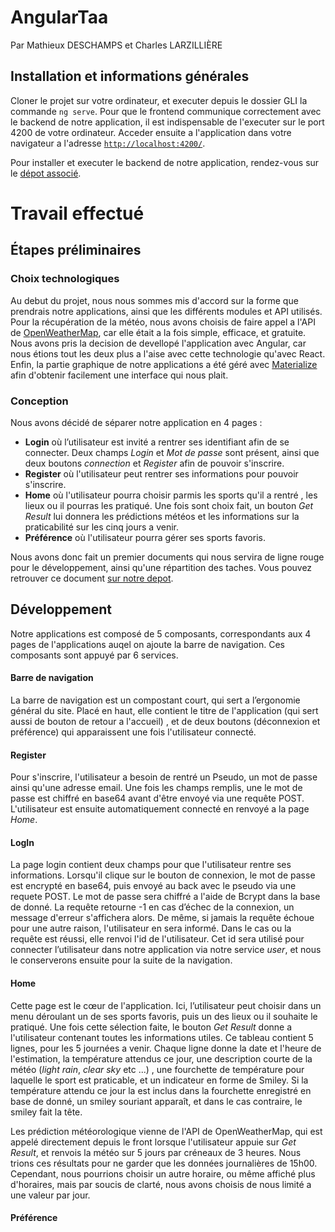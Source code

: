 # AngularTaa

Par Mathieux DESCHAMPS et Charles LARZILLIÈRE

## Installation et informations générales

Cloner le projet sur votre ordinateur, et executer depuis le dossier GLI la commande `ng serve`. Pour que le frontend communique correctement avec le backend de notre application, il est indispensable de l'executer sur le port 4200 de votre ordinateur.
Acceder ensuite a l'application dans votre navigateur a l'adresse [`http://localhost:4200/`](http://localhost:4200/).

Pour installer et executer le backend de notre application, rendez-vous sur le  [dépot associé](https://github.com/MathieuDeschamps/TAASpring/tree/master/TAAProject).

# Travail effectué

## Étapes préliminaires

### Choix technologiques
Au debut du projet, nous nous sommes mis d'accord sur la forme que prendrais notre applications, ainsi que les différents modules et API utilisés. 
Pour la récupération de la météo, nous avons choisis de faire appel a l'API de [OpenWeatherMap](https://openweathermap.org/), car elle était a la fois simple, efficace, et gratuite.
Nous avons pris la decision de devellopé l'application avec Angular, car nous étions tout les deux plus a l'aise avec cette technologie qu'avec React.
Enfin, la partie graphique de notre applications a été géré avec [Materialize](https://materializecss.com/) afin d'obtenir facilement une interface qui nous plait.

### Conception

Nous avons décidé de séparer notre application en 4 pages :

 - **Login** où l’utilisateur est invité a rentrer ses identifiant afin de se connecter. Deux champs *Login* et *Mot de passe* sont présent, ainsi que deux boutons *connection* et *Register* afin de pouvoir s'inscrire.
 - **Register** où l'utilisateur peut rentrer ses informations pour pouvoir s'inscrire.
 - **Home** où l'utilisateur pourra choisir parmis les sports qu'il a rentré , les lieux ou il pourras les pratiqué. Une fois sont choix fait, un bouton *Get Result* lui donnera les prédictions météos et les informations sur la praticabilité sur les cinq jours a venir.
 - **Préférence** où l'utilisateur pourra gérer ses sports favoris.

Nous avons donc fait un premier documents qui nous servira de ligne rouge pour le développement, ainsi qu'une répartition des taches. Vous pouvez retrouver ce document [sur notre depot](https://github.com/MathieuDeschamps/GLI/blob/master/Document%20Conception%20pr%C3%A9liminaire%20LARZILLIERE_DESCHAMPS.pdf).


## Développement

Notre applications est composé de 5 composants, correspondants aux 4 pages de l'applications auqel on ajoute la barre de navigation. Ces composants sont appuyé par 6 services.

#### Barre de navigation
La barre de navigation est un compostant court, qui sert a l’ergonomie général du site. Placé en haut, elle contient le titre de l'application (qui sert aussi de bouton de retour a l'accueil) , et de deux boutons (déconnexion et préférence) qui apparaissent une fois l'utilisateur connecté.
#### Register
Pour s'inscrire, l'utilisateur a besoin de rentré un Pseudo, un mot de passe ainsi qu'une adresse email.
Une fois les champs remplis, une le mot de passe est chiffré en base64 avant d'être envoyé via une requête POST.
L'utilisateur est ensuite automatiquement connecté en renvoyé a la page *Home*.

#### LogIn
La page login contient deux champs pour que l'utilisateur rentre ses informations. Lorsqu'il clique sur le bouton de connexion, le mot de passe est encrypté en base64, puis envoyé au back avec le pseudo via une requete POST. Le mot de passe sera chiffré a l'aide de Bcrypt dans la base de donné.
La requête  retourne -1 en cas d’échec de la connexion, un message d'erreur s'affichera alors. De même, si jamais la requête échoue pour une autre raison, l'utilisateur en sera informé.
Dans le cas ou la requête est réussi, elle renvoi l'id de l'utilisateur. Cet id sera utilisé pour connecter l’utilisateur dans notre application via notre service *user*, et nous le conserverons ensuite pour la suite de la navigation.

#### Home

Cette page est le cœur de l'application. Ici, l’utilisateur peut choisir dans un menu déroulant un de ses sports favoris, puis un des lieux ou il souhaite le pratiqué. Une fois cette sélection faite, le bouton *Get Result* donne a l'utilisateur contenant toutes les informations utiles.
Ce tableau contient 5 lignes, pour les 5 journées a venir. Chaque ligne donne la date et l'heure de l'estimation, la température attendus ce jour, une description courte de la météo (*light rain*, *clear sky* etc ...) , une fourchette de température pour laquelle le sport est praticable, et un indicateur en forme de Smiley. Si la température attendu ce jour la est inclus dans la fourchette enregistré en base de donné, un smiley souriant apparaît, et dans le cas contraire, le smiley fait la tête.

Les prédiction météorologique vienne de l'API de OpenWeatherMap, qui est appelé directement depuis le front  lorsque l'utilisateur appuie sur *Get Result*, et renvois la météo sur 5 jours par créneaux de 3 heures. Nous trions ces résultats pour ne garder que les données journalières de 15h00. Cependant, nous pourrions choisir un autre horaire, ou même affiché plus d'horaires, mais par soucis de clarté, nous avons choisis de nous limité a une valeur par jour.

#### Préférence
